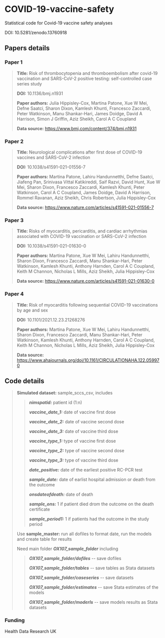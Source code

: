 # COVID-19-vaccine-safety
Statistical code for Covid-19 vaccine safety analyses

DOI: 10.5281/zenodo.13760918

## Papers details 
### Paper 1
>**Title:** Risk of thrombocytopenia and thromboembolism after covid-19 vaccination and SARS-CoV-2 positive testing: self-controlled case series study
>
>**DOI:** 10.1136/bmj.n1931
>
>**Paper authors:** Julia Hippisley-Cox, Martina Patone, Xue W Mei, Defne Saatci, Sharon Dixon, Kamlesh Khunti, Francesco Zaccardi, Peter Watkinson, Manu Shankar-Hari, James Doidge, David A Harrison, Simon J Griffin, Aziz Sheikh, Carol A C Coupland
>
>**Data source:** https://www.bmj.com/content/374/bmj.n1931

### Paper 2
>**Title:** Neurological complications after first dose of COVID-19 vaccines and SARS-CoV-2 infection
>
>**DOI:** 10.1038/s41591-021-01556-7
>
>**Paper authors:** Martina Patone, Lahiru Handunnetthi, Defne Saatci, Jiafeng Pan, Srinivasa Vittal Katikireddi, Saif Razvi, David Hunt, Xue W Mei, Sharon Dixon, Francesco Zaccardi, Kamlesh Khunti, Peter Watkinson, Carol A C Coupland, James Doidge, David A Harrison, Rommel Ravanan, Aziz Sheikh, Chris Robertson, Julia Hippisley-Cox
>
>**Data source:** https://www.nature.com/articles/s41591-021-01556-7

### Paper 3
>**Title:** Risks of myocarditis, pericarditis, and cardiac arrhythmias associated with COVID-19 vaccination or SARS-CoV-2 infection
>
>**DOI:** 10.1038/s41591-021-01630-0
>
>**Paper authors:** Martina Patone, Xue W Mei, Lahiru Handunnetthi, Sharon Dixon, Francesco Zaccardi, Manu Shankar-Hari, Peter Watkinson, Kamlesh Khunti, Anthony Harnden, Carol A C Coupland, Keith M Channon, Nicholas L Mills, Aziz Sheikh, Julia Hippisley-Cox
>
>**Data source:** https://www.nature.com/articles/s41591-021-01630-0

### Paper 4
>**Title:** Risk of myocarditis following sequential COVID-19 vaccinations by age and sex
>
>**DOI:** 10.1101/2021.12.23.21268276
>
>**Paper authors:** Martina Patone, Xue W Mei, Lahiru Handunnetthi, Sharon Dixon, Francesco Zaccardi, Manu Shankar-Hari, Peter Watkinson, Kamlesh Khunti, Anthony Harnden, Carol A C Coupland, Keith M Channon, Nicholas L Mills, Aziz Sheikh, Julia Hippisley-Cox
>
>**Data source:** https://www.ahajournals.org/doi/10.1161/CIRCULATIONAHA.122.059970

## Code details

>**Simulated dataset:** sample_sccs_csv, includes
>
>>***nimspatid:*** patient id (1:n)
>>
>>***vaccine_date_1:*** date of vaccine first dose
>>
>>***vaccine_date_2:*** date of vaccine second dose
>>
>>***vaccine_date_3:*** date of vaccine third dose
>>
>>***vaccine_type_1:*** type of vaccine first dose
>>
>>***vaccine_type_2:*** type of vaccine second dose
>>
>>***vaccine_type_3:*** type of vaccine third dose
>>
>>***date_positive:*** date of the earliest positive RC-PCR test
>>
>>***sample_date:*** date of earlist hospital admission or death from the outcome
>>
>>***onsdateofdeath:*** date of death
>>
>>***sample_ons:*** 1 if patient died drom the outcome on the death certificate
>>
>>***sample_period1:*** 1 if patients had the outcome in the study period
>
>Use **sample_master:** run all dofiles to format date, run the models and create table for results
>
>Need main folder ***OX107_sample_folder*** including 
>>***OX107_sample_folder/dofiles*** -- save dofiles
>>
>>***OX107_sample_folder/tables*** -- save tables as Stata datasets
>>
>>***OX107_sample_folder/caseseries*** -- save datasets
>>
>>***OX107_sample_folder/estimates*** -- save Stata estimates of the models
>>
>>***OX107_sample_folder/moderls*** -- save models results as Stata datasets
>>

### Funding
Health Data Research UK


